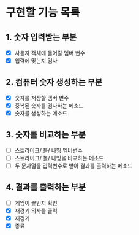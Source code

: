 # 구현할 기능 목록
## 1. 숫자 입력받는 부분
- [x] 사용자 객체에 들어갈 멤버 변수
- [x] 입력에 맞는지 검사
## 2. 컴퓨터 숫자 생성하는 부분
- [x] 숫자를 저장할 멤버 변수
- [x] 중복된 숫자를 검사하는 메소드
- [x] 숫자를 생성하는 메소드
## 3. 숫자를 비교하는 부분
- [ ] 스트라이크/ 볼/ 나띵 멤버변수
- [ ] 스트라이크/ 볼/ 나띵을 비교하는 메소드
- [ ] 두 문자열을 입력변수로 받아 결과를 출력하는 메소드
## 4. 결과를 출력하는 부분
- [ ] 게임이 끝인지 확인
- [x] 재경기 의사를 출력
- [x] 재경기
- [x] 종료